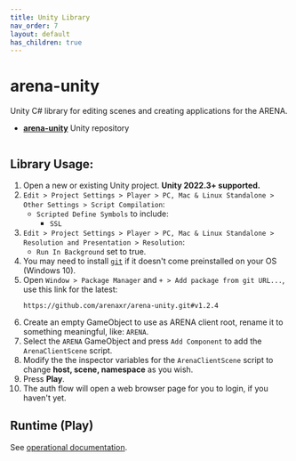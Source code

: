 ```yaml
---
title: Unity Library
nav_order: 7
layout: default
has_children: true
---
```


# arena-unity
Unity C# library for editing scenes and creating applications for the ARENA.
- [**arena-unity**](https://github.com/arenaxr/arena-unity) Unity repository

<img alt="" src="/assets/img/unity/arena-unity-demo.gif">

## Library Usage:
1. Open a new or existing Unity project. **Unity 2022.3+ supported.**
1. `Edit > Project Settings > Player > PC, Mac & Linux Standalone > Other Settings > Script Compilation`:
    - `Scripted Define Symbols` to include:
        - `SSL`
1. `Edit > Project Settings > Player > PC, Mac & Linux Standalone > Resolution and Presentation > Resolution`:
    - `Run In Background` set to true.
1. You may need to install [`git`](https://git-scm.com/) if it doesn't come preinstalled on your OS (Windows 10).
1. Open `Window > Package Manager` and `+ > Add package from git URL...`, use this link for the latest:
    ```
    https://github.com/arenaxr/arena-unity.git#v1.2.4
    ```
1. Create an empty GameObject to use as ARENA client root, rename it to something meaningful, like: `ARENA`.
1. Select the `ARENA` GameObject and press `Add Component` to add the `ArenaClientScene` script.
1. Modify the the inspector variables for the `ArenaClientScene` script to change **host, scene, namespace** as you wish.
1. Press **Play**.
1. The auth flow will open a web browser page for you to login, if you haven't yet.

## Runtime (Play)
See [operational documentation](/content/unity/runtime).

